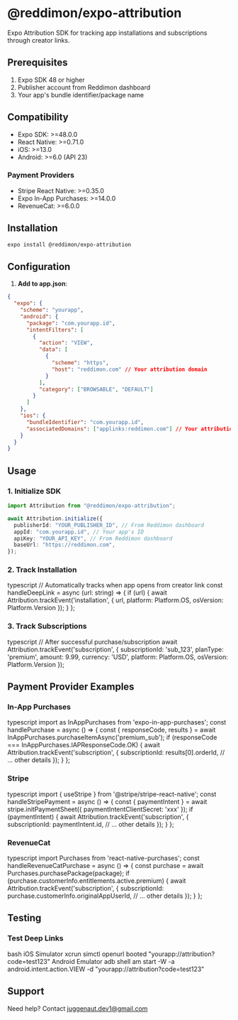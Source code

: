 # @reddimon/expo-attribution

Expo Attribution SDK for tracking app installations and subscriptions through creator links.

## Prerequisites

1. Expo SDK 48 or higher
2. Publisher account from Reddimon dashboard
3. Your app's bundle identifier/package name

## Compatibility

- Expo SDK: >=48.0.0
- React Native: >=0.71.0
- iOS: >=13.0
- Android: >=6.0 (API 23)

### Payment Providers

- Stripe React Native: >=0.35.0
- Expo In-App Purchases: >=14.0.0
- RevenueCat: >=6.0.0

## Installation

```bash
expo install @reddimon/expo-attribution
```

## Configuration

1. **Add to app.json**:

```json
{
  "expo": {
    "scheme": "yourapp",
    "android": {
      "package": "com.yourapp.id",
      "intentFilters": [
        {
          "action": "VIEW",
          "data": [
            {
              "scheme": "https",
              "host": "reddimon.com" // Your attribution domain
            }
          ],
          "category": ["BROWSABLE", "DEFAULT"]
        }
      ]
    },
    "ios": {
      "bundleIdentifier": "com.yourapp.id",
      "associatedDomains": ["applinks:reddimon.com"] // Your attribution domain
    }
  }
}
```

## Usage

### 1. Initialize SDK

```typescript
import Attribution from "@reddimon/expo-attribution";

await Attribution.initialize({
  publisherId: "YOUR_PUBLISHER_ID", // From Reddimon dashboard
  appId: "com.yourapp.id", // Your app's ID
  apiKey: "YOUR_API_KEY", // From Reddimon dashboard
  baseUrl: "https://reddimon.com",
});
```

### 2. Track Installation

typescript
// Automatically tracks when app opens from creator link
const handleDeepLink = async (url: string) => {
if (url) {
await Attribution.trackEvent('installation', {
url,
platform: Platform.OS,
osVersion: Platform.Version
});
}
};

### 3. Track Subscriptions

typescript
// After successful purchase/subscription
await Attribution.trackEvent('subscription', {
subscriptionId: 'sub_123',
planType: 'premium',
amount: 9.99,
currency: 'USD',
platform: Platform.OS,
osVersion: Platform.Version
});

## Payment Provider Examples

### In-App Purchases

typescript
import as InAppPurchases from 'expo-in-app-purchases';
const handlePurchase = async () => {
const { responseCode, results } = await InAppPurchases.purchaseItemAsync('premium_sub');
if (responseCode === InAppPurchases.IAPResponseCode.OK) {
await Attribution.trackEvent('subscription', {
subscriptionId: results[0].orderId,
// ... other details
});
}
};

### Stripe

typescript
import { useStripe } from '@stripe/stripe-react-native';
const handleStripePayment = async () => {
const { paymentIntent } = await stripe.initPaymentSheet({
paymentIntentClientSecret: 'xxx'
});
if (paymentIntent) {
await Attribution.trackEvent('subscription', {
subscriptionId: paymentIntent.id,
// ... other details
});
}
};

### RevenueCat

typescript
import Purchases from 'react-native-purchases';
const handleRevenueCatPurchase = async () => {
const purchase = await Purchases.purchasePackage(package);
if (purchase.customerInfo.entitlements.active.premium) {
await Attribution.trackEvent('subscription', {
subscriptionId: purchase.customerInfo.originalAppUserId,
// ... other details
});
}
};

## Testing

### Test Deep Links

bash
iOS Simulator
xcrun simctl openurl booted "yourapp://attribution?code=test123"
Android Emulator
adb shell am start -W -a android.intent.action.VIEW -d "yourapp://attribution?code=test123"

## Support

Need help? Contact juggenaut.dev1@gmail.com
